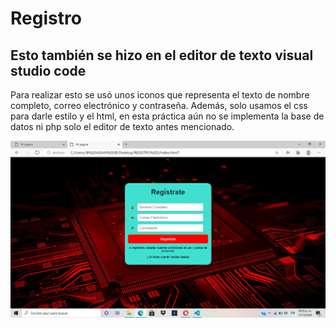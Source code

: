 Registro
========


Esto también se hizo en el editor de texto visual studio code
---------------------------------------------------------------


Para realizar esto se usó unos iconos que representa el texto de nombre completo, correo electrónico y contraseña. Además, solo usamos el css para darle estilo y el html, en esta práctica aún no se implementa la base de datos ni php solo el editor de texto antes mencionado.


![registro](https://github.com/JasamSM/Registro/blob/master/registro.png)
